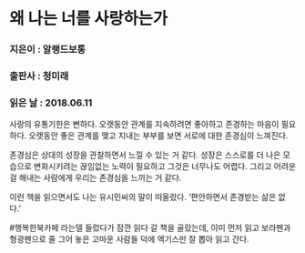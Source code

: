 # 왜 나는 너를 사랑하는가
### 지은이 : 알랭드보통
### 출판사 : 청미래
### 읽은 날 : 2018.06.11

사랑의 유통기한은 뻔하다.
오랫동안 관계를 지속하려면 좋아하고 존경하는 마음이 필요하다.
오랫동안 좋은 관계를 맺고 지내는 부부를 보면 서로에 대한 존경심이 느껴진다.

존경심은 상대의 성장을 관찰하면서 느낄 수 있는 거 같다.
성장은 스스로를 더 나은 모습으로 변화시키려는 끊임없는 노력이 필요하고 그것은 너무나도 어렵다. 그리고 어려운 걸 해내는 사람에게 우리는 존경심을 느끼는 거 같다.

이런 책을 읽으면서도 나는 유시민씨의 말이 떠올랐다.
‘편안하면서 존경받는 삶은 없다.’

#행복한북카페 라는델 들렀다가 잠깐 읽다 갈 책을 골랐는데,
이미 먼저 읽고 보라펜과 형광펜으로 줄 그어 놓은 고마운 사람들 덕에 엑기스만 잘 뽑아 읽고 간다.